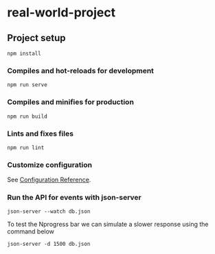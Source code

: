 # real-world-project

## Project setup
```
npm install
```

### Compiles and hot-reloads for development
```
npm run serve
```

### Compiles and minifies for production
```
npm run build
```

### Lints and fixes files
```
npm run lint
```

### Customize configuration
See [Configuration Reference](https://cli.vuejs.org/config/).


### Run the API for events with json-server
```
json-server --watch db.json
```
To test the Nprogress bar we can simulate a slower response using the command below
```
json-server -d 1500 db.json
```